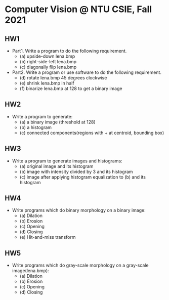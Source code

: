# Computer Vision @ NTU CSIE, Fall 2021

## HW1
- Part1. Write a program to do the following requirement.
    - (a) upside-down lena.bmp
    - (b) right-side-left lena.bmp
    - (c) diagonally flip lena.bmp
- Part2. Write a program or use software to do the following requirement.
    - (d) rotate lena.bmp 45 degrees clockwise
    - (e) shrink lena.bmp in half
    - (f) binarize lena.bmp at 128 to get a binary image

## HW2
- Write a program to generate:
    - (a) a binary image (threshold at 128)
    - (b) a histogram
    - (c) connected components(regions with + at centroid, bounding box)

## HW3
- Write a program to generate images and histograms:
    - (a) original image and its histogram
    - (b) image with intensity divided by 3 and its histogram
    - (c) image after applying histogram equalization to (b) and its histogram

## HW4
- Write programs which do binary morphology on a binary image:
    - (a) Dilation
    - (b) Erosion
    - (c) Opening
    - (d) Closing
    - (e) Hit-and-miss transform

## HW5
- Write programs which do gray-scale morphology on a gray-scale image(lena.bmp):
    - (a) Dilation
    - (b) Erosion
    - (c) Opening
    - (d) Closing